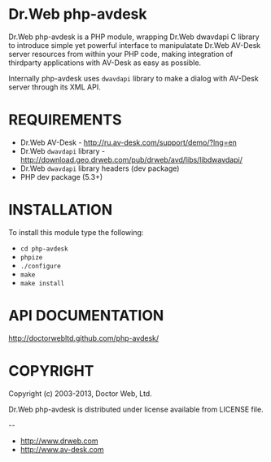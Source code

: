 Dr.Web php-avdesk
=================

Dr.Web php-avdesk is a PHP module, wrapping Dr.Web dwavdapi C library
to introduce simple yet powerful interface to manipulatate Dr.Web AV-Desk server resources
from within your PHP code, making integration of thirdparty applications with AV-Desk
as easy as possible.

Internally php-avdesk uses `dwavdapi` library to make a dialog with AV-Desk server through its XML API.


REQUIREMENTS
============

  * Dr.Web AV-Desk - http://ru.av-desk.com/support/demo/?lng=en
  * Dr.Web `dwavdapi` library - http://download.geo.drweb.com/pub/drweb/avd/libs/libdwavdapi/
  * Dr.Web `dwavdapi` library headers (dev package)
  * PHP dev package (5.3+)


INSTALLATION
============

To install this module type the following:

* `cd php-avdesk`
* `phpize`
* `./configure`
* `make`
* `make install`


API DOCUMENTATION
=================

http://doctorwebltd.github.com/php-avdesk/


COPYRIGHT
=========

Copyright (c) 2003-2013, Doctor Web, Ltd.

Dr.Web php-avdesk is distributed under license available from LICENSE file.


--
* http://www.drweb.com
* http://www.av-desk.com
